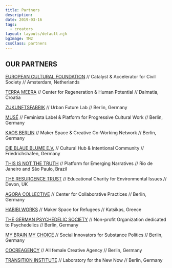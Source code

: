 ```yaml
---
title: Partners
description:
date: 2019-03-16
tags:
  - creators
layout: layouts/default.njk
bgImage: TM2
cssClass: partners
---
```


## OUR PARTNERS

[EUROPEAN CULTURAL FOUNDATION](http://www.culturalfoundation.eu/) // Catalyst & Accelerator for Civil Society // Amsterdam, Netherlands

[TERRA MEERA](https://www.terrameera.com) // Center for Regeneration & Human Potential  // Dalmatia, Croatia

[ZUKUNFTSFABRIK](http://zukunftsfabrik.berlin/) // Urban Future Lab // Berlin, Germany

[MUSÉ](http://www.timetomuse.com) // Feminista Label & Platform for Progressive Cultural Work // Berlin, Germany

[KAOS BERLIN](http://www.kaosberlin.de) // Maker Space & Creative Co-Working Network // Berlin, Germany

[DIE BLAUE BLUME E.V.](http://dieblaueblume.org/) // Cultural Hub & Intentional Community // Friedrichshafen, Germany

[THIS IS NOT THE TRUTH](https://www.youtube.com/channel/UCdUBFdGc1bpWxNJntkmu2CA) // Platform for Emerging Narratives // Rio de Janeiro and São Paulo, Brazil

[THE RESURGENCE TRUST](https://www.resurgence.org/about/trust.html) // Educational Charity for Environmental Issues // Devon, UK

[AGORA COLLECTIVE](http://agoracollective.org/) // Center for Collaborative Practices // Berlin, Germany

[HABIBI.WORKS](https://soupandsocks.eu/habibiworks/) // Maker Space for Refugees // Katsikas, Greece

[THE GERMAN PSYCHEDELIC SOCIETY](http://psychedelicsociety.de) // Non-profit Organization dedicated to Psychedelics // Berlin, Germany

[MY BRAIN MY CHOICE](https://mybrainmychoice.de/) // Social Innovators for Substance Politics // Berlin, Germany

[COCREAGENCY](https://www.co-creagency.com/) // All female Creative Agency // Berlin, Germany

[TRANSITION INSTITUTE](https://www.transition-institute.org/) // Laboratory for the New Now // Berlin, Germany
